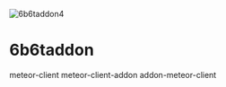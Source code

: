 ![6b6taddon4](https://user-images.githubusercontent.com/123299878/232229193-0995def1-4b6c-439c-97b6-71b6453f42bc.png)
# 6b6taddon
meteor-client meteor-client-addon addon-meteor-client 
